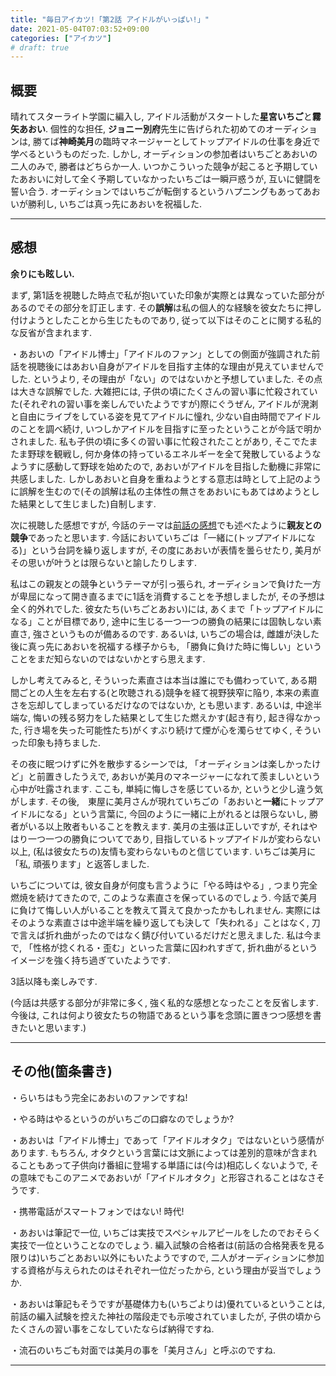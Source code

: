 ```yaml
---
title: "毎日アイカツ!「第2話 アイドルがいっぱい!」"
date: 2021-05-04T07:03:52+09:00
categories: ["アイカツ"]
# draft: true
---
```



## 概要

晴れてスターライト学園に編入し, アイドル活動がスタートした**星宮いちご**と**霧矢あおい**. 個性的な担任, **ジョニー別府**先生に告げられた初めてのオーディションは, 勝てば**神崎美月**の臨時マネージャーとしてトップアイドルの仕事を身近で学べるというものだった. しかし, オーディションの参加者はいちごとあおいの二人のみで, 勝者はどちらか一人. いつかこういった競争が起こると予期していたあおいに対して全く予期していなかったいちごは一瞬戸惑うが, 互いに健闘を誓い合う. オーディションではいちごが転倒するというハプニングもあってあおいが勝利し, いちごは真っ先にあおいを祝福した.

***

## 感想

**余りにも眩しい.**

まず, 第1話を視聴した時点で私が抱いていた印象が実際とは異なっていた部分があるのでその部分を訂正します. その**誤解**は私の個人的な経験を彼女たちに押し付けようとしたことから生じたものであり, 従って以下はそのことに関する私的な反省が含まれます.

・あおいの「アイドル博士」「アイドルのファン」としての側面が強調された前話を視聴後にはあおい自身がアイドルを目指す主体的な理由が見えていませんでした. というより, その理由が「ない」のではないかと予想していました. その点は大きな誤解でした. 大雑把には, 子供の頃にたくさんの習い事に忙殺されていた(それぞれの習い事を楽しんでいたようですが)際にぐうぜん, アイドルが溌溂と自由にライブをしている姿を見てアイドルに憧れ, 少ない自由時間でアイドルのことを調べ続け, いつしかアイドルを目指すに至ったということが今話で明かされました. 私も子供の頃に多くの習い事に忙殺されたことがあり, そこでたまたま野球を観戦し, 何か身体の持っているエネルギーを全て発散しているようなようすに感動して野球を始めたので, あおいがアイドルを目指した動機に非常に共感しました. しかしあおいと自身を重ねようとする意志は時として上記のように誤解を生むので(その誤解は私の主体性の無さをあおいにもあてはめようとした結果として生じました)自制します.

次に視聴した感想ですが, 今話のテーマは[前話の感想](https://aura-tks.github.io/portfolio/article/everydayaikatsu1/)でも述べたように**親友との競争**であったと思います. 今話においていちごは「一緒に(トップアイドルになる)」という台詞を繰り返しますが, その度にあおいが表情を曇らせたり, 美月がその思いが叶うとは限らないと諭したりします.

私はこの親友との競争というテーマが引っ張られ, オーディションで負けた一方が卑屈になって開き直るまでに1話を消費することを予想しましたが, その予想は全く的外れでした. 彼女たち(いちごとあおい)には, あくまで「トップアイドルになる」ことが目標であり, 途中に生じる一つ一つの勝負の結果には固執しない素直さ, 強さというものが備あるのです. あるいは, いちごの場合は, 雌雄が決した後に真っ先にあおいを祝福する様子からも, 「勝負に負けた時に悔しい」ということをまだ知らないのではないかとすら思えます.

しかし考えてみると, そういった素直さは本当は誰にでも備わっていて, ある期間ごとの人生を左右する(と吹聴される)競争を経て視野狭窄に陥り, 本来の素直さを忘却してしまっているだけなのではないか, とも思います. あるいは, 中途半端な, 悔いの残る努力をした結果として生じた燃えかす(起き有り, 起き得なかった, 行き場を失った可能性たち)がくすぶり続けて煙が心を濁らせてゆく, そういった印象も持ちました.

その夜に眠つけずに外を散歩するシーンでは, 「オーディションは楽しかったけど」と前置きしたうえで, あおいが美月のマネージャーになれて羨ましいという心中が吐露されます. ここも, 単純に悔しさを感じているか, というと少し違う気がします. その後,　東屋に美月さんが現れていちごの「あおいと**一緒**にトップアイドルになる」という言葉に, 今回のように一緒に上がれるとは限らないし, 勝者がいる以上敗者もいることを教えます. 美月の主張は正しいですが, それはやはり一つ一つの勝負についてであり, 目指しているトップアイドルが変わらない以上, (私は彼女たちの)友情も変わらないものと信じています. いちごは美月に「私, 頑張ります」と返答しました.

いちごについては, 彼女自身が何度も言うように「やる時はやる」, つまり完全燃焼を続けてきたので, このような素直さを保っているのでしょう. 今話で美月に負けて悔しい人がいることを教えて貰えて良かったかもしれません. 実際にはそのような素直さは中途半端を繰り返しても決して「失われる」ことはなく, 刀で言えば折れ曲がったのではなく錆び付いているだけだと思えました. 私は今まで, 「性格が捻くれる・歪む」といった言葉に囚われすぎて, 折れ曲がるというイメージを強く持ち過ぎていたようです.

3話以降も楽しみです.

(今話は共感する部分が非常に多く, 強く私的な感想となったことを反省します. 今後は, これは何より彼女たちの物語であるという事を念頭に置きつつ感想を書きたいと思います.)

***

## その他(箇条書き)

・らいちはもう完全にあおいのファンですね!

・やる時はやるというのがいちごの口癖なのでしょうか?

・あおいは「アイドル博士」であって「アイドルオタク」ではないという感情があります. もちろん, オタクという言葉には文脈によっては差別的意味が含まれることもあって子供向け番組に登場する単語には(今は)相応しくないようで, その意味でもこのアニメであおいが「アイドルオタク」と形容されることはなさそうです.

・携帯電話がスマートフォンではない! 時代!

・あおいは筆記で一位, いちごは実技でスペシャルアピールをしたのでおそらく実技で一位ということなのでしょう. 編入試験の合格者は(前話の合格発表を見る限りは)いちごとあおい以外にもいたようですので, 二人がオーディションに参加する資格が与えられたのはそれぞれ一位だったから, という理由が妥当でしょうか.

・あおいは筆記もそうですが基礎体力も(いちごよりは)優れているということは, 前話の編入試験を控えた神社の階段走でも示唆されていましたが, 子供の頃からたくさんの習い事をこなしていたならば納得ですね.

・流石のいちごも対面では美月の事を「美月さん」と呼ぶのですね.

***
